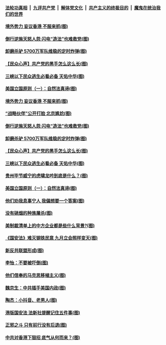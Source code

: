 

####  [法轮功真相](../../../../basic/blob/master/README.md?t=07041131) &nbsp;|&nbsp; [九评共产党](../../../../9ping.md/blob/master/README.md?t=07041131) &nbsp;|&nbsp; [解体党文化](../../../../jtdwh.md/blob/master/README.md?t=07041131)  &nbsp;|&nbsp; [共产主义的终极目的](../../../../gczydzjmd.md/blob/master/README.md?t=07041131) &nbsp;|&nbsp; [魔鬼在统治我们的世界](../../../../mgztzwmdsj.md/blob/master/README.md?t=07041131) 

#### [境外势力 妄议香港 不服来抓(图)](../pages/p4/938616.md?t=07041131) 

#### [倒行逆施天怒人怨 闪电“造法”也难救党(图)](../pages/p4/938609.md?t=07041131) 

#### [卸磨杀驴 5700万军队维稳的定时炸弹(图)](../pages/p4/938607.md?t=07041131) 

#### [【民众心声】共产党的黑手怎么这么长(图)](../pages/p4/938456.md?t=07041131) 

#### [三峡以下民众逃生必看必备 天佑中华(图)](../pages/p4/938593.md?t=07041131) 

#### [美国立国原则（一）：自然法真谛(图)](../pages/p4/938484.md?t=07041131) 

#### [境外势力 妄议香港 不服来抓(图)](../pages/p4/938616.md?t=07041131) 

#### [“战略伙伴”公开打脸 北京尴尬(图)](../pages/p4/938610.md?t=07041131) 

#### [倒行逆施天怒人怨 闪电“造法”也难救党(图)](../pages/p4/938609.md?t=07041131) 

#### [卸磨杀驴 5700万军队维稳的定时炸弹(图)](../pages/p4/938607.md?t=07041131) 

#### [【民众心声】共产党的黑手怎么这么长(图)](../pages/p4/938456.md?t=07041131) 

#### [三峡以下民众逃生必看必备 天佑中华(图)](../pages/p4/938593.md?t=07041131) 

#### [贵州毕节威宁的虎啸龙吟到底是什么？(图)](../pages/p4/938596.md?t=07041131) 

#### [美国立国原则（一）：自然法真谛(图)](../pages/p4/938484.md?t=07041131) 

#### [他们劝我息事宁人 我偏想要一个答案(图)](../pages/p4/938491.md?t=07041131) 

#### [没有硝烟的种族屠杀(图)](../pages/p4/938489.md?t=07041131) 

#### [美制裁清单上的中方企业都是些什么背景?(图)](../pages/p4/938486.md?t=07041131) 

#### [《国安法》难灭钢铁民意 九月立会照样变天(图)](../pages/p4/938485.md?t=07041131) 

#### [新反共联盟形成(图)](../pages/p4/938480.md?t=07041131) 

#### [李怡：不要被吓倒(图)](../pages/p4/938488.md?t=07041131) 

#### [他们信奉的马克思移植主义(图)](../pages/p4/938413.md?t=07041131) 

#### [魏京生：中共插手美国内政(图)](../pages/p4/938409.md?t=07041131) 

#### [陶杰：小抖音、老男人(图)](../pages/p4/938404.md?t=07041131) 

#### [港版国安法 法新社提醒记住五件事(图)](../pages/p4/938401.md?t=07041131) 

#### [正邪之斗 只有前行没有后退(图)](../pages/p4/938399.md?t=07041131) 

#### [中共对香港下狠招 底气从何而来？(图)](../pages/p4/938397.md?t=07041131) 

